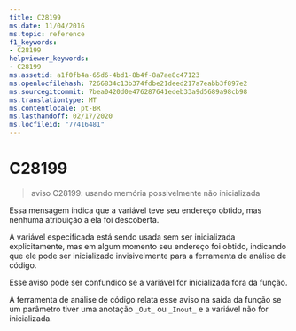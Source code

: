 ```yaml
---
title: C28199
ms.date: 11/04/2016
ms.topic: reference
f1_keywords:
- C28199
helpviewer_keywords:
- C28199
ms.assetid: a1f0fb4a-65d6-4bd1-8b4f-8a7ae8c47123
ms.openlocfilehash: 7266834c13b374fdbe21deed217a7eabb3f897e2
ms.sourcegitcommit: 7bea0420d0e476287641edeb33a9d5689a98cb98
ms.translationtype: MT
ms.contentlocale: pt-BR
ms.lasthandoff: 02/17/2020
ms.locfileid: "77416481"
---
```

# <a name="c28199"></a>C28199

> aviso C28199: usando memória possivelmente não inicializada

Essa mensagem indica que a variável teve seu endereço obtido, mas nenhuma atribuição a ela foi descoberta.

A variável especificada está sendo usada sem ser inicializada explicitamente, mas em algum momento seu endereço foi obtido, indicando que ele pode ser inicializado invisivelmente para a ferramenta de análise de código.

Esse aviso pode ser confundido se a variável for inicializada fora da função.

A ferramenta de análise de código relata esse aviso na saída da função se um parâmetro tiver uma anotação `_Out_` ou `_Inout_` e a variável não for inicializada.
